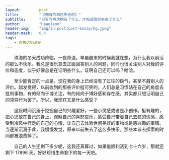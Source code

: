 ```yaml
---
layout:        post
title:         "《拥有的和已失去的》"
subtitle:      "只有当再次拥有了什么，才知道曾经失去了什么"
author:        "Haauleon"
header-img:    "img/in-post/post-essay/bg.jpeg"
header-mask:   0.4
tags:
    - 百慕达奶油花
---
```


&emsp;&emsp;珠海的冬天成功降临，一夜降温。早晨醒来的时候我就在想，为什么我以前活的那么不快乐。我总是很乐意去正面回答别人的问题，同时也很关注别人对我的评价和态度，似乎好像总是在证明些什么。证明自己还可以吗？哈哈。    

&emsp;&emsp;至少能肯定的一点是，现在我的身上已经没有了过往的戾气，甚至不屑别人的评价。越发觉得，以前收到的那些评价挺可笑的，人们总是习惯站在自己的角度去批判事物，有的倾向于博关注，有的倾向于博好感和存在感，其实都只想证明自己的领导行为罢了。所以，我现在又是什么感受？      

&emsp;&emsp;这段时间沉溺于挖掘自己的兴趣爱好，一些小灵感或者是小创作。挺有趣的，把心思放在自己的身上，观察自己的喜怒哀乐，感受自己带着自己去疯的快感，感受到冷风中行走的自己的心情，让自己去体验世间美好的事物或是感兴趣的事情。当逐渐沉溺于此，我慢慢发觉，原来以前失去了这么多快乐，那些本该去探索的时间都被浪费掉了。    

&emsp;&emsp;自己的人生还剩下多少呢，这我还真算过，如果能顺利活到七十六岁，那就还剩下 17896 天。好好珍惜生命剩下的每一天吧。